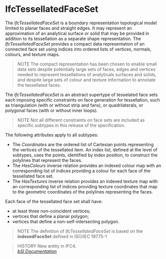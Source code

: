 IfcTessellatedFaceSet
=====================
The _IfcTessellatedFaceSet_ is a boundary representation topological model
limited to planar faces and straight edges. It may represent an approximation
of an analytical surface or solid that may be provided in addition to its
tessellation as a separate shape representation. The _IfcTessellatedFaceSet_
provides a compact data representation of an connected face set using indices
into ordered lists of vertices, normals, colours, and texture maps.  
  
> NOTE  The compact representation has been chosen to enable small data sets
> despite potentially large sets of faces, edges and vertices needed to
> represent tessellations of analyticals surfaces and solids, and despite
> large sets of colour and texture information to annotate the tessellated
> faces.  
  
The _IfcTessellatedFaceSet_ is an abstract supertype of tesselated face sets
each imposing specific constraints on face generation for tessellation, such
as triangulation (with or without strip and fans), or quadrilaterals, or
polygonal faces (with or without inner loops).  
  
> NOTE  Not all different constraints on face sets are included as specific
> subtypes in this release of the specification.  
  
The following attributes apply to all subtypes:  
  
* The _Coordinates_ are the ordered list of Cartesian points representing the vertices of the tessellated item. An index list, defined at the level of subtypes, uses the points, identified by index position, to construct the polylines that represent the faces.  
* The _HasColours_ inverse relation provides an indexed colour map with an corresponding list of indices providing a colour for each face of the tessellated face set.  
* The _HasTextures_ inverse relation provides an indexed texture map with an corresponding list of indices providing texture coordinates that map to the geometric coordinates of the polylines representing the faces.  
  
Each face of the tessellated face set shall have:  
  
* at least three non-coincident vertices;  
* vertices that define a planar polygon;  
* vertices that define a non-self-intersecting polygon.  
  
> NOTE  The definition of _IfcTessellatedFaceSet_ is based on the
> **indexedFaceSet** defined in ISO/IEC 19775-1  
  
> HISTORY  New entity in IFC4.  
[ _bSI
Documentation_](https://standards.buildingsmart.org/IFC/DEV/IFC4_2/FINAL/HTML/schema/ifcgeometricmodelresource/lexical/ifctessellatedfaceset.htm)



